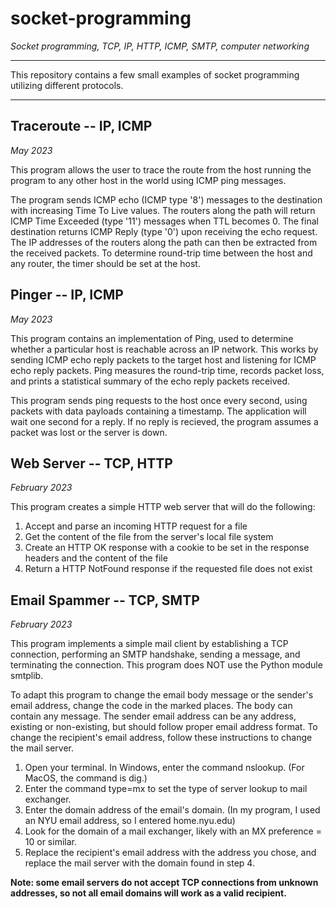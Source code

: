 # socket-programming

*Socket programming, TCP, IP, HTTP, ICMP, SMTP, computer networking*

---

This repository contains a few small examples of socket programming utilizing different protocols. 

---

## Traceroute -- IP, ICMP

*May 2023*

This program allows the user to trace the route from the host running the program to any other host in the world using ICMP ping messages. 

The program sends ICMP echo (ICMP type '8') messages to the destination with increasing Time To Live values. The routers along the path will return ICMP Time Exceeded (type '11') messages when TTL becomes 0. The final destination returns ICMP Reply (type '0') upon receiving the echo request. The IP addresses of the routers along the path can then be extracted from the received packets. To determine round-trip time between the host and any router, the timer should be set at the host. 

## Pinger -- IP, ICMP

*May 2023*

This program contains an implementation of Ping, used to determine whether a particular host is reachable across an IP network. This works by sending ICMP echo reply packets to the target host and listening for ICMP echo reply packets. Ping measures the round-trip time, records packet loss, and prints a statistical summary of the echo reply packets received. 

This program sends ping requests to the host once every second, using packets with data payloads containing a timestamp. The application will wait one second for a reply. If no reply is recieved, the program assumes a packet was lost or the server is down. 

## Web Server -- TCP, HTTP

*February 2023*

This program creates a simple HTTP web server that will do the following: 

1. Accept and parse an incoming HTTP request for a file
2. Get the content of the file from the server's local file system
3. Create an HTTP OK response with a cookie to be set in the response headers and the content of the file
4. Return a HTTP NotFound response if the requested file does not exist

## Email Spammer -- TCP, SMTP 

*February 2023*

This program implements a simple mail client by establishing a TCP connection, performing an SMTP handshake, sending a message, and terminating the connection. This program does NOT use the Python module smtplib. 

To adapt this program to change the email body message or the sender's email address, change the code in the marked places. The body can contain any message. The sender email address can be any address, existing or non-existing, but should follow proper email address format. To change the recipient's email address, follow these instructions to change the mail server. 

1. Open your terminal. In Windows, enter the command nslookup. (For MacOS, the command is dig.)
2. Enter the command type=mx to set the type of server lookup to mail exchanger. 
3. Enter the domain address of the email's domain. (In my program, I used an NYU email address, so I entered home.nyu.edu)
4. Look for the domain of a mail exchanger, likely with an MX preference = 10 or similar. 
5. Replace the recipient's email address with the address you chose, and replace the mail server with the domain found in step 4. 

**Note: some email servers do not accept TCP connections from unknown addresses, so not all email domains will work as a valid recipient.**

